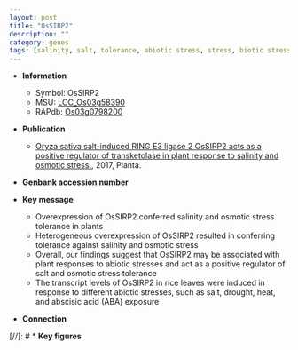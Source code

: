 ```yaml
---
layout: post
title: "OsSIRP2"
description: ""
category: genes
tags: [salinity, salt, tolerance, abiotic stress, stress, biotic stress, abscisic acid, stress tolerance]
---
```


* **Information**  
    + Symbol: OsSIRP2  
    + MSU: [LOC_Os03g58390](http://rice.plantbiology.msu.edu/cgi-bin/ORF_infopage.cgi?orf=LOC_Os03g58390)  
    + RAPdb: [Os03g0798200](http://rapdb.dna.affrc.go.jp/viewer/gbrowse_details/irgsp1?name=Os03g0798200)  

* **Publication**  
    + [Oryza sativa salt-induced RING E3 ligase 2 OsSIRP2 acts as a positive regulator of transketolase in plant response to salinity and osmotic stress.](http://www.ncbi.nlm.nih.gov/pubmed?term=Oryza+sativa+salt-induced+RING+E3+ligase+2+OsSIRP2+acts+as+a+positive+regulator+of+transketolase+in+plant+response+to+salinity+and+osmotic+stress.%5BTitle%5D), 2017, Planta.

* **Genbank accession number**  

* **Key message**  
    + Overexpression of OsSIRP2 conferred salinity and osmotic stress tolerance in plants
    + Heterogeneous overexpression of OsSIRP2 resulted in conferring tolerance against salinity and osmotic stress
    + Overall, our findings suggest that OsSIRP2 may be associated with plant responses to abiotic stresses and act as a positive regulator of salt and osmotic stress tolerance
    + The transcript levels of OsSIRP2 in rice leaves were induced in response to different abiotic stresses, such as salt, drought, heat, and abscisic acid (ABA) exposure

* **Connection**  

[//]: # * **Key figures**  



